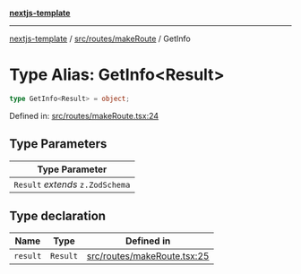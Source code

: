 [**nextjs-template**](README.md)

---

[nextjs-template](README.md) / [src/routes/makeRoute](src.routes.makeRoute.md) / GetInfo

# Type Alias: GetInfo\<Result\>

```ts
type GetInfo<Result> = object;
```

Defined in: [src/routes/makeRoute.tsx:24](https://github.com/Its-Satyajit/nextjs-template/blob/c8d81b09293d759cbf04e9bc7e542cc7d90740e6/src/routes/makeRoute.tsx#L24)

## Type Parameters

| Type Parameter                   |
| -------------------------------- |
| `Result` _extends_ `z.ZodSchema` |

## Type declaration

| Name                         | Type     | Defined in                                                                                                                                                |
| ---------------------------- | -------- | --------------------------------------------------------------------------------------------------------------------------------------------------------- |
| <a id="result"></a> `result` | `Result` | [src/routes/makeRoute.tsx:25](https://github.com/Its-Satyajit/nextjs-template/blob/c8d81b09293d759cbf04e9bc7e542cc7d90740e6/src/routes/makeRoute.tsx#L25) |
